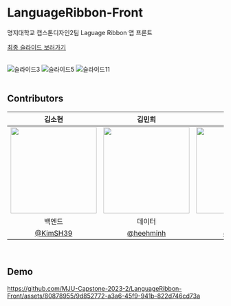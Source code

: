 # LanguageRibbon-Front
명지대학교 캡스톤디자인2팀 Laguage Ribbon 앱 프론트

[최종 슬라이드 보러가기](https://docs.google.com/presentation/d/1rXH0QK47wnOr6Efmo3gGsO6lQkubUDyMQaJ2cKYjO1o/edit?usp=sharing)  
<br/>    

![슬라이드3](https://github.com/gus1043/LanguageRibbon-Front/assets/80878955/a6eae931-97d1-46e7-b7ef-4540cd8f1a9a)
![슬라이드5](https://github.com/gus1043/LanguageRibbon-Front/assets/80878955/636a2166-98e2-4e9e-9761-9fd0dae998ac)
![슬라이드11](https://github.com/gus1043/LanguageRibbon-Front/assets/80878955/d6ef22f7-f754-4d1b-ab99-144e7acfe002)  
<br/>    


 ## Contributors
|김소현|김민희|이동혁|채기웅|최지현|
|:---:|:---:|:---:|:---:|:---:|
|<img src="https://avatars.githubusercontent.com/u/63898043?v=4" width="200px">|<img src="https://avatars.githubusercontent.com/u/76530562?v=4" width="200px">|<img src="https://avatars.githubusercontent.com/u/100830963?v=4" width="200px">|<img src="https://avatars.githubusercontent.com/u/77622897?v=4" width="200px">|<img src="https://avatars.githubusercontent.com/u/80878955?v=4" width="200px">|
|백엔드|데이터|데이터|백엔드|프론트엔드|
|[@KimSH39](https://github.com/KimSH39)|[@heehminh](https://github.com/heehminh)|[@dhe625](https://github.com/dhe625)|[@dipito](https://github.com/Gi-Woong)|[@gus1043](https://github.com/gus1043)|    
<br/>     
   

## Demo
https://github.com/MJU-Capstone-2023-2/LanguageRibbon-Front/assets/80878955/9d852772-a3a6-45f9-941b-822d746cd73a

